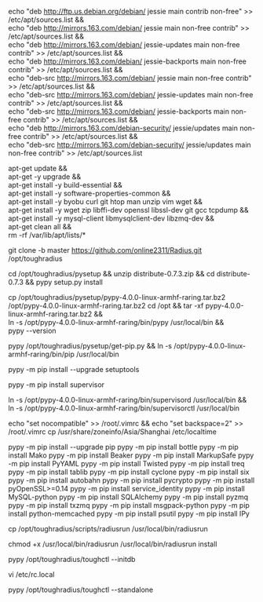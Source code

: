 echo "deb http://ftp.us.debian.org/debian/ jessie main contrib non-free" >> /etc/apt/sources.list && \
echo "deb http://mirrors.163.com/debian/ jessie main non-free contrib" >> /etc/apt/sources.list && \
echo "deb http://mirrors.163.com/debian/ jessie-updates main non-free contrib" >> /etc/apt/sources.list && \
echo "deb http://mirrors.163.com/debian/ jessie-backports main non-free contrib" >> /etc/apt/sources.list && \
echo "deb-src http://mirrors.163.com/debian/ jessie main non-free contrib" >> /etc/apt/sources.list && \
echo "deb-src http://mirrors.163.com/debian/ jessie-updates main non-free contrib" >> /etc/apt/sources.list && \
echo "deb-src http://mirrors.163.com/debian/ jessie-backports main non-free contrib" >> /etc/apt/sources.list && \
echo "deb http://mirrors.163.com/debian-security/ jessie/updates main non-free contrib" >> /etc/apt/sources.list && \
echo "deb-src http://mirrors.163.com/debian-security/ jessie/updates main non-free contrib" >> /etc/apt/sources.list





  apt-get update && \
  apt-get -y upgrade && \
  apt-get install -y build-essential && \
  apt-get install -y software-properties-common && \
  apt-get install -y byobu curl git htop man unzip vim wget && \
  apt-get install -y  wget zip libffi-dev openssl libssl-dev git gcc tcpdump && \
  apt-get install -y  mysql-client libmysqlclient-dev libzmq-dev && \
  apt-get clean all && \
  rm -rf /var/lib/apt/lists/*

git clone -b master https://github.com/online2311/Radius.git /opt/toughradius

cd /opt/toughradius/pysetup && unzip distribute-0.7.3.zip && cd distribute-0.7.3 && pypy setup.py install
    
cp /opt/toughradius/pysetup/pypy-4.0.0-linux-armhf-raring.tar.bz2 /opt/pypy-4.0.0-linux-armhf-raring.tar.bz2
cd /opt && tar -xf pypy-4.0.0-linux-armhf-raring.tar.bz2 && \
    ln -s /opt/pypy-4.0.0-linux-armhf-raring/bin/pypy /usr/local/bin && \
    pypy --version

pypy /opt/toughradius/pysetup/get-pip.py && ln -s /opt/pypy-4.0.0-linux-armhf-raring/bin/pip /usr/local/bin

pypy -m pip install  --upgrade setuptools

pypy -m pip install  supervisor

ln -s /opt/pypy-4.0.0-linux-armhf-raring/bin/supervisord /usr/local/bin && \
    ln -s /opt/pypy-4.0.0-linux-armhf-raring/bin/supervisorctl /usr/local/bin

echo "set nocompatible" >> /root/.vimrc && echo "set backspace=2" >> /root/.vimrc
cp /usr/share/zoneinfo/Asia/Shanghai /etc/localtime

pypy -m  pip install --upgrade pip
pypy -m  pip install bottle
pypy -m  pip install Mako
pypy -m  pip install Beaker
pypy -m  pip install MarkupSafe
pypy -m  pip install PyYAML
pypy -m  pip install Twisted
pypy -m  pip install treq
pypy -m  pip install tablib
pypy -m  pip install cyclone
pypy -m  pip install six
pypy -m  pip install autobahn
pypy -m  pip install pycrypto
pypy -m  pip install pyOpenSSL>=0.14
pypy -m  pip install service_identity
pypy -m  pip install MySQL-python
pypy -m  pip install SQLAlchemy
pypy -m  pip install pyzmq
pypy -m  pip install txzmq
pypy -m  pip install msgpack-python
pypy -m  pip install python-memcached
pypy -m  pip install psutil
pypy -m  pip install IPy


cp /opt/toughradius/scripts/radiusrun /usr/local/bin/radiusrun

chmod +x /usr/local/bin/radiusrun
/usr/local/bin/radiusrun install




pypy /opt/toughradius/toughctl --initdb

vi /etc/rc.local

pypy /opt/toughradius/toughctl --standalone



